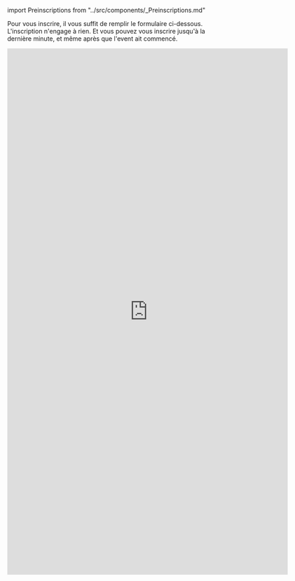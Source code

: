 import Preinscriptions from "../src/components/_Preinscriptions.md"

Pour vous inscrire, il vous suffit de remplir le formulaire ci-dessous. L'inscription n'engage à rien. Et vous pouvez vous inscrire jusqu'à la dernière minute, et même après que l'event ait commencé.

<iframe src="https://docs.google.com/forms/d/e/1FAIpQLSetPY60pvQFjIpRY5zvqB-A0ZeLqUkIh8qyDyg9pkUY29HJyA/viewform?embedded=true" width="640" height="1200px" frameborder="0" marginheight="0" marginwidth="0">Chargement…</iframe>